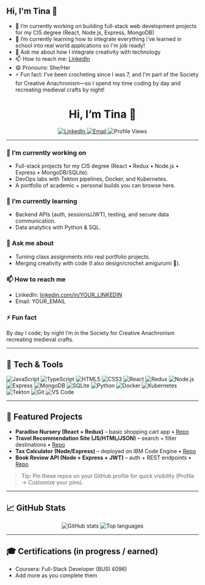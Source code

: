 ## Hi, I'm Tina 👋

- 🔭 I’m currently working on building full-stack web development projects for my CIS degree (React, Node.js, Express, MongoDB)
- 🌱 I’m currently learning how to integrate everything i've learned in school into real world applications so I'm job ready!
- 💬 Ask me about how I integrate creativity with technology
- 📫 How to reach me: [LinkedIn](https://www.linkedin.com/in/tina-coppedge-computer-information-systems/)
- 😄 Pronouns: She/Her
- ⚡ Fun fact: I’ve been crocheting since I was 7, and I’m part of the Society for Creative Anachronism—so I spend my time coding by day and recreating medieval crafts by night!



<h1 align="center">Hi, I’m Tina 👋</h1>

<p align="center">
  <a href="https://www.linkedin.com/in/YOUR_LINKEDIN"> 
    <img alt="LinkedIn" src="https://img.shields.io/badge/LinkedIn-0077B5?logo=linkedin&logoColor=white">
  </a>
  <a href="mailto:YOUR_EMAIL">
    <img alt="Email" src="https://img.shields.io/badge/Email-Contact-3b82f6">
  </a>
  <img alt="Profile Views" src="https://komarev.com/ghpvc/?username=YOUR_GITHUB_USERNAME&label=Profile%20views&color=888">
</p>

---

### 🔭 I’m currently working on
- Full-stack projects for my CIS degree (React • Redux • Node.js • Express • MongoDB/SQLite).
- DevOps labs with Tekton pipelines, Docker, and Kubernetes.
- A portfolio of academic + personal builds you can browse here.

### 🌱 I’m currently learning
- Backend APIs (auth, sessions/JWT), testing, and secure data communication.
- Data analytics with Python & SQL.

### 💬 Ask me about
- Turning class assignments into real portfolio projects.
- Merging creativity with code (I also design/crochet amigurumi 🧶).

### 📫 How to reach me
- LinkedIn: [linkedin.com/in/YOUR_LINKEDIN](https://www.linkedin.com/in/YOUR_LINKEDIN)  
- Email: YOUR_EMAIL

### ⚡ Fun fact
By day I code; by night I’m in the Society for Creative Anachronism recreating medieval crafts.

---

## 🧰 Tech & Tools
<p>
  <img alt="JavaScript" src="https://img.shields.io/badge/JavaScript-F7DF1E?logo=javascript&logoColor=000">
  <img alt="TypeScript" src="https://img.shields.io/badge/TypeScript-3178C6?logo=typescript&logoColor=fff">
  <img alt="HTML5" src="https://img.shields.io/badge/HTML5-E34F26?logo=html5&logoColor=fff">
  <img alt="CSS3" src="https://img.shields.io/badge/CSS3-1572B6?logo=css3&logoColor=fff">
  <img alt="React" src="https://img.shields.io/badge/React-61DAFB?logo=react&logoColor=000">
  <img alt="Redux" src="https://img.shields.io/badge/Redux-764ABC?logo=redux&logoColor=fff">
  <img alt="Node.js" src="https://img.shields.io/badge/Node.js-339933?logo=node.js&logoColor=fff">
  <img alt="Express" src="https://img.shields.io/badge/Express-000000?logo=express&logoColor=fff">
  <img alt="MongoDB" src="https://img.shields.io/badge/MongoDB-47A248?logo=mongodb&logoColor=fff">
  <img alt="SQLite" src="https://img.shields.io/badge/SQLite-003B57?logo=sqlite&logoColor=fff">
  <img alt="Python" src="https://img.shields.io/badge/Python-3776AB?logo=python&logoColor=fff">
  <img alt="Docker" src="https://img.shields.io/badge/Docker-2496ED?logo=docker&logoColor=fff">
  <img alt="Kubernetes" src="https://img.shields.io/badge/Kubernetes-326CE5?logo=kubernetes&logoColor=fff">
  <img alt="Tekton" src="https://img.shields.io/badge/Tekton-ef4444?logo=tekton&logoColor=fff">
  <img alt="Git" src="https://img.shields.io/badge/Git-F05032?logo=git&logoColor=fff">
  <img alt="VS Code" src="https://img.shields.io/badge/VS%20Code-007ACC?logo=visualstudiocode&logoColor=fff">
</p>

---

## 📌 Featured Projects
<!-- Replace links/titles with your real repos -->
- **Paradise Nursery (React + Redux)** – basic shopping cart app • [Repo](https://github.com/YOUR_GITHUB_USERNAME/PARADISE_NURSERY_REPO)
- **Travel Recommendation Site (JS/HTML/JSON)** – search + filter destinations • [Repo](https://github.com/YOUR_GITHUB_USERNAME/TRAVEL_RECOMMENDATION_REPO)
- **Tax Calculator (Node/Express)** – deployed on IBM Code Engine • [Repo](https://github.com/YOUR_GITHUB_USERNAME/TAX_CALCULATOR_REPO)
- **Book Review API (Node + Express + JWT)** – auth + REST endpoints • [Repo](https://github.com/YOUR_GITHUB_USERNAME/BOOK_REVIEW_API_REPO)

> Tip: Pin these repos on your GitHub profile for quick visibility (Profile → Customize your pins).

---

## 📈 GitHub Stats
<p align="center">
  <img 
    src="https://github-readme-stats.vercel.app/api?username=YOUR_GITHUB_USERNAME&show_icons=true&hide_title=true" 
    alt="GitHub stats"
  />
  <img 
    src="https://github-readme-stats.vercel.app/api/top-langs/?username=YOUR_GITHUB_USERNAME&layout=compact" 
    alt="Top languages"
  />
</p>

<!-- Optional: Streaks (sometimes rate-limited)
<p align="center">
  <img src="https://streak-stats.demolab.com?user=YOUR_GITHUB_USERNAME" alt="GitHub Streak"/>
</p>
-->

---

## 🎓 Certifications (in progress / earned)
- Coursera: Full-Stack Developer (BUSI 4096) <!-- add links if you want -->
- Add more as you complete them
<!--
**Tina4292/tina4292** is a ✨ _special_ ✨ repository because its `README.md` (this file) appears on your GitHub profile.

Here are some ideas to get you started:

- 🔭 I’m currently working on ...
- 🌱 I’m currently learning ...
- 👯 I’m looking to collaborate on ...
- 🤔 I’m looking for help with ...
- 💬 Ask me about ...
- 📫 How to reach me: ...
- 😄 Pronouns: ...
- ⚡ Fun fact: ...
-->
